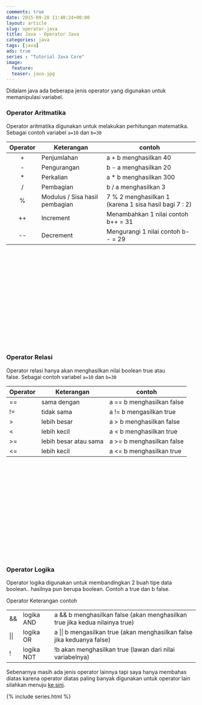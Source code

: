 ```yaml
---
comments: true
date: 2015-09-28 11:40:24+00:00
layout: article
slug: operator-java
title: Java - Operator Java
categories: java
tags: [java]
ads: true
series : "Tutorial Java Core"
image:
  feature:
  teaser: java.jpg
---
```


Didalam java ada beberapa jenis operator yang digunakan untuk memanipulasi variabel.



### Operator Aritmatika



Operator aritmatika digunakan untuk melakukan perhitungan matematika. Sebagai contoh variabel `a=10` dan `b=30`

| Operator | Keterangan | contoh |
|:----------:|------------|--------|
| +	| Penjumlahan	| a + b menghasilkan 40 |
| -	| Pengurangan	| b - a menghasilkan 20 |
| *	| Perkalian	| a * b menghasilkan 300 |
| /	| Pembagian	| b / a menghasilkan 3 |
| %	| Modulus / Sisa hasil pembagian	| 7 % 2 menghasilkan 1 (karena 1 sisa hasil bagi 7 : 2) |
| ++	| Increment	| Menambahkan 1 nilai contoh b++ = 31 |
| --	| Decrement	| Mengurangi 1 nilai contoh b-- = 29   |




<center><script async src="//pagead2.googlesyndication.com/pagead/js/adsbygoogle.js"></script><!-- BOX--><ins class="adsbygoogle"  style="display:inline-block;width:300px;height:250px" data-ad-client="ca-pub-4504493660273886" data-ad-slot="1638134271"></ins><script>(adsbygoogle = window.adsbygoogle || []).push({});</script></center>

### Operator Relasi



Operator relasi hanya akan menghasilkan nilai boolean true atau false. Sebagai contoh variabel `a=10` dan `b=30`

| Operator | Keterangan | contoh |
|----------|------------|--------|
| ==	| sama dengan	| a == b menghasilkan false |
| !=	| tidak sama	| a != b mengasilkan true |
| >	| lebih besar	| a > b menghasilkan false |
| <	| lebih kecil	| a < b menghasilkan true |
| >=	| lebih besar atau sama|	a >= b menghasilkan false |
| <=	| lebih kecil	| a <= b menghasilkan true |


<center><script async src="//pagead2.googlesyndication.com/pagead/js/adsbygoogle.js"></script><!-- BOX--><ins class="adsbygoogle"  style="display:inline-block;width:300px;height:250px" data-ad-client="ca-pub-4504493660273886" data-ad-slot="1638134271"></ins><script>(adsbygoogle = window.adsbygoogle || []).push({});</script></center>

### Operator Logika



Operator logika digunakan untuk membandingkan 2 buah tipe data boolean.. hasilnya pun berupa boolean. Contoh a true dan b false.

<table >

<tr >
Operator
Keterangan
contoh
</tr>

<tbody >
<tr >

<td >&&
</td>

<td >logika AND
</td>

<td >a && b menghasilkan false (akan menghasilkan true jika kedua nilainya true)
</td>
</tr>
<tr >

<td >||
</td>

<td >logika OR
</td>

<td >a || b mengasilkan true (akan menghasilkan false jika keduanya false)
</td>
</tr>
<tr >

<td >!
</td>

<td >logika NOT
</td>

<td >!b akan menghasilkan true (lawan dari nilai variabelnya)
</td>
</tr>
</tbody>
</table>

Sebenarnya masih ada jenis operator lainnya tapi saya hanya membahas diatas karena operator diatas paling banyak digunakan untuk operator lain silahkan menuju [ke sini](https://docs.oracle.com/javase/tutorial/java/nutsandbolts/operators.html).

{% include series.html %}
